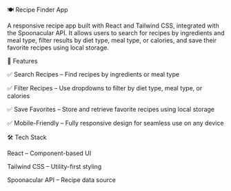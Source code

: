 🍽 Recipe Finder App

A responsive recipe app built with React and Tailwind CSS, integrated with the Spoonacular API. It allows users to search for recipes by ingredients and meal type, filter results by diet type, meal type, or calories, and save their favorite recipes using local storage.


🚀 Features

✅ Search Recipes – Find recipes by ingredients or meal type

✅ Filter Recipes – Use dropdowns to filter by diet type, meal type, or calories

✅ Save Favorites – Store and retrieve favorite recipes using local storage

✅ Mobile-Friendly – Fully responsive design for seamless use on any device


🛠 Tech Stack

React – Component-based UI

Tailwind CSS – Utility-first styling

Spoonacular API – Recipe data source
